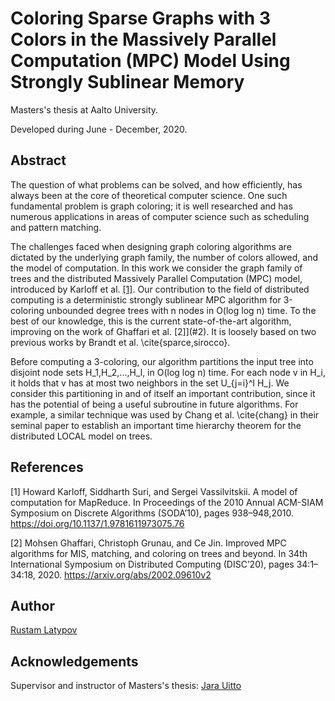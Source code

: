 # Coloring Sparse Graphs with 3 Colors in the Massively Parallel Computation (MPC) Model Using Strongly Sublinear Memory

Masters's thesis at Aalto University.

Developed during June - December, 2020.

## Abstract

The question of what problems can be solved, and how efficiently, has always been at the core of theoretical computer science. One such fundamental problem is graph coloring; it is well researched and has numerous applications in areas of computer science such as scheduling and pattern matching.

The challenges faced when designing graph coloring algorithms are dictated by the underlying graph family, the number of colors allowed, and the model of computation. In this work we consider the graph family of trees and the distributed Massively Parallel Computation (MPC) model, introduced by Karloff et al. [[1]](#1). Our contribution to the field of distributed computing is a deterministic strongly sublinear MPC algorithm for 3-coloring unbounded degree trees with n nodes in O(log log n) time. To the best of our knowledge, this is the current state-of-the-art algorithm, improving on the work of Ghaffari et al. [2]](#2). It is loosely based on two previous works by Brandt et al. \cite{sparce,sirocco}.

Before computing a 3-coloring, our algorithm partitions the input tree into disjoint node sets H_1,H_2,...,H_l, in O(log log n) time. For each node v in H_i, it holds that v has at most two neighbors in the set U_{j=i}^l H_j. We consider this partitioning in and of itself an important contribution, since it has the potential of being a useful subroutine in future algorithms. For example, a similar technique was used by Chang et al. \cite{chang} in their seminal paper to establish an important time hierarchy theorem for the distributed LOCAL model on trees. 

## References
<a id="1">[1]</a> 
Howard Karloff, Siddharth Suri, and Sergei Vassilvitskii. A model of computation for MapReduce. In Proceedings of the 2010 Annual ACM-SIAM Symposium on Discrete Algorithms (SODA’10), pages 938–948,2010. https://doi.org/10.1137/1.9781611973075.76

<a id="1">[2]</a> 
Mohsen Ghaffari, Christoph Grunau, and Ce Jin. Improved MPC algorithms for MIS, matching, and coloring on trees and beyond. In 34th International Symposium on Distributed Computing (DISC’20), pages 34:1–34:18, 2020. https://arxiv.org/abs/2002.09610v2


## Author

[Rustam Latypov](mailto:rustam.latypov@aalto.fi)


## Acknowledgements

Supervisor and instructor of Masters's thesis: [Jara Uitto](mailto:jara.uitto@aalto.fi)



